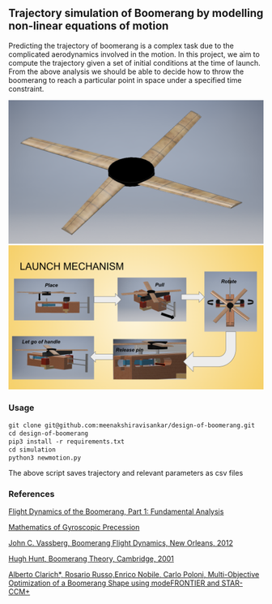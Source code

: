 ## Trajectory simulation of Boomerang by modelling non-linear equations of motion
Predicting the trajectory of boomerang is a complex task due to the complicated aerodynamics involved in the motion. In this project, we aim to compute the trajectory given a set of initial conditions at the time of launch. From the above analysis we should be able to decide how to throw the boomerang to reach a particular point in space under a specified time constraint.



![Boomerang](./figures/boomerang.png)
![Boomerang Launcher](./figures/launch.png)

### Usage
```
git clone git@github.com:meenakshiravisankar/design-of-boomerang.git
cd design-of-boomerang
pip3 install -r requirements.txt
cd simulation
python3 newmotion.py
```

The above script saves trajectory and relevant parameters as csv files


### References
[Flight Dynamics of the Boomerang, Part 1: Fundamental Analysis](https://arc.aiaa.org/doi/abs/10.2514/1.11157)

[Mathematics of Gyroscopic Precession](http://www.gyroscopes.org/math2.asp)

[John C. Vassberg, Boomerang Flight Dynamics, New Orleans, 2012](http://adl.stanford.edu/e298/E298_-_Seminar_in_Fluid_Mechanics_files/AIAA.2012-2650.AerodynamicsLecture2012.update.pdf)

[Hugh Hunt, Boomerang Theory, Cambridge, 2001](http://www2.eng.cam.ac.uk/~hemh1/boomerangs.htm)

[Alberto Clarich*, Rosario Russo,Enrico Nobile, Carlo Poloni, Multi-Objective Optimization of a Boomerang Shape using modeFRONTIER and STAR-CCM+](https://mdx2.plm.automation.siemens.com/sites/default/files/Presentation/3_ESTECO_AC.pdf)


